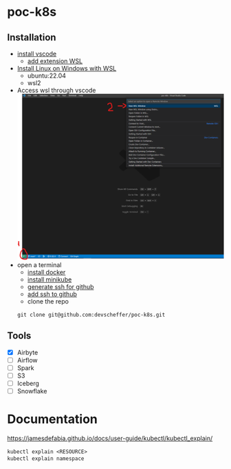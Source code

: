 # poc-k8s

## Installation

- [install vscode](https://code.visualstudio.com/)
    - [add extension WSL](https://marketplace.visualstudio.com/items?itemName=ms-vscode-remote.remote-wsl)
- [Install Linux on Windows with WSL](https://learn.microsoft.com/en-us/windows/wsl/install)
    - ubuntu:22.04
    - wsl2
- Access wsl through vscode
![a](./img/vscode-wsl.png)
- open a terminal
    - [install docker](https://nickjanetakis.com/blog/install-docker-in-wsl-2-without-docker-desktop)
    - [install minikube](https://minikube.sigs.k8s.io/docs/start/)
    - [generate ssh for github](https://docs.github.com/en/authentication/connecting-to-github-with-ssh/generating-a-new-ssh-key-and-adding-it-to-the-ssh-agent)
    - [add ssh to github](https://docs.github.com/en/authentication/connecting-to-github-with-ssh/adding-a-new-ssh-key-to-your-github-account)
    - clone the repo
    ```shell
    git clone git@github.com:devscheffer/poc-k8s.git
    ```

## Tools

- [x] Airbyte
- [ ] Airflow
- [ ] Spark
- [ ] S3
- [ ] Iceberg
- [ ] Snowflake

# Documentation

https://jamesdefabia.github.io/docs/user-guide/kubectl/kubectl_explain/

```shell
kubectl explain <RESOURCE>
kubectl explain namespace
```